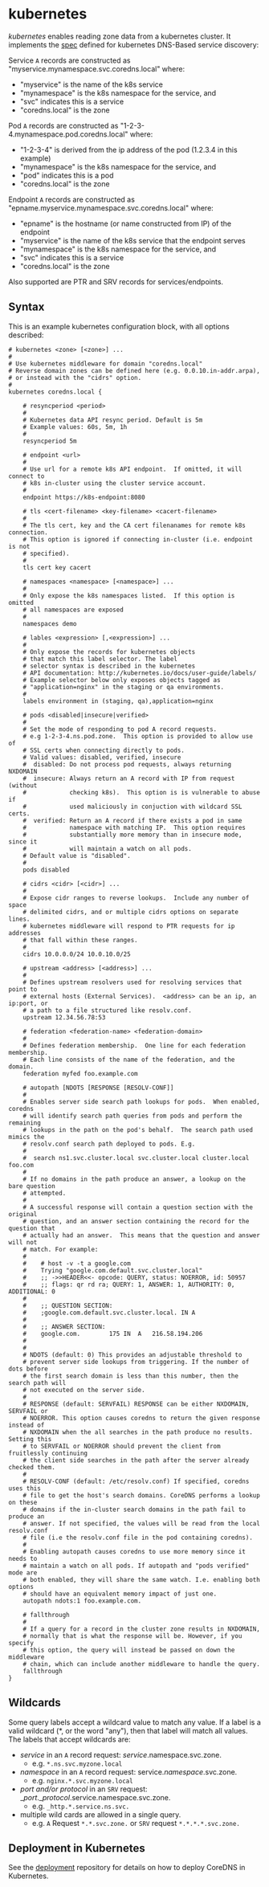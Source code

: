 # kubernetes

*kubernetes* enables reading zone data from a kubernetes cluster.
It implements the [spec](https://github.com/kubernetes/dns/blob/master/docs/specification.md)
defined for kubernetes DNS-Based service discovery:

Service `A` records are constructed as "myservice.mynamespace.svc.coredns.local" where:

* "myservice" is the name of the k8s service
* "mynamespace" is the k8s namespace for the service, and
* "svc" indicates this is a service
* "coredns.local" is the zone

Pod `A` records are constructed as "1-2-3-4.mynamespace.pod.coredns.local" where:

* "1-2-3-4" is derived from the ip address of the pod (1.2.3.4 in this example)
* "mynamespace" is the k8s namespace for the service, and
* "pod" indicates this is a pod
* "coredns.local" is the zone

Endpoint `A` records are constructed as "epname.myservice.mynamespace.svc.coredns.local" where:

* "epname" is the hostname (or name constructed from IP) of the endpoint
* "myservice" is the name of the k8s service that the endpoint serves
* "mynamespace" is the k8s namespace for the service, and
* "svc" indicates this is a service
* "coredns.local" is the zone

Also supported are PTR and SRV records for services/endpoints.

## Syntax

This is an example kubernetes configuration block, with all options described:

```
# kubernetes <zone> [<zone>] ...
#
# Use kubernetes middleware for domain "coredns.local"
# Reverse domain zones can be defined here (e.g. 0.0.10.in-addr.arpa),
# or instead with the "cidrs" option.
#
kubernetes coredns.local {

	# resyncperiod <period>
	#
	# Kubernetes data API resync period. Default is 5m
	# Example values: 60s, 5m, 1h
	#
	resyncperiod 5m

	# endpoint <url>
	#
	# Use url for a remote k8s API endpoint.  If omitted, it will connect to
	# k8s in-cluster using the cluster service account.
	#
	endpoint https://k8s-endpoint:8080

	# tls <cert-filename> <key-filename> <cacert-filename>
	#
	# The tls cert, key and the CA cert filenanames for remote k8s connection.
	# This option is ignored if connecting in-cluster (i.e. endpoint is not
	# specified).
	#
	tls cert key cacert

	# namespaces <namespace> [<namespace>] ...
	#
	# Only expose the k8s namespaces listed.  If this option is omitted
	# all namespaces are exposed
	#
	namespaces demo

	# lables <expression> [,<expression>] ...
	#
	# Only expose the records for kubernetes objects
	# that match this label selector. The label
	# selector syntax is described in the kubernetes
	# API documentation: http://kubernetes.io/docs/user-guide/labels/
	# Example selector below only exposes objects tagged as
	# "application=nginx" in the staging or qa environments.
	#
	labels environment in (staging, qa),application=nginx

	# pods <disabled|insecure|verified>
	#
	# Set the mode of responding to pod A record requests.
	# e.g 1-2-3-4.ns.pod.zone.  This option is provided to allow use of
	# SSL certs when connecting directly to pods.
	# Valid values: disabled, verified, insecure
	#  disabled: Do not process pod requests, always returning NXDOMAIN
	#  insecure: Always return an A record with IP from request (without
	#            checking k8s).  This option is is vulnerable to abuse if
	#            used maliciously in conjuction with wildcard SSL certs.
	#  verified: Return an A record if there exists a pod in same
	#            namespace with matching IP.  This option requires
	#            substantially more memory than in insecure mode, since it
	#            will maintain a watch on all pods.
	# Default value is "disabled".
	#
	pods disabled

	# cidrs <cidr> [<cidr>] ...
	#
	# Expose cidr ranges to reverse lookups.  Include any number of space
	# delimited cidrs, and or multiple cidrs options on separate lines.
	# kubernetes middleware will respond to PTR requests for ip addresses
	# that fall within these ranges.
	#
	cidrs 10.0.0.0/24 10.0.10.0/25

	# upstream <address> [<address>] ...
	#
	# Defines upstream resolvers used for resolving services that point to
	# external hosts (External Services).  <address> can be an ip, an ip:port, or
	# a path to a file structured like resolv.conf.
	upstream 12.34.56.78:53
	
	# federation <federation-name> <federation-domain>
	#
	# Defines federation membership.  One line for each federation membership.
	# Each line consists of the name of the federation, and the domain.
	federation myfed foo.example.com
	
	# autopath [NDOTS [RESPONSE [RESOLV-CONF]]
	#
	# Enables server side search path lookups for pods.  When enabled, coredns
	# will identify search path queries from pods and perform the remaining
	# lookups in the path on the pod's behalf.  The search path used mimics the
	# resolv.conf search path deployed to pods. E.g.
	#
	#  search ns1.svc.cluster.local svc.cluster.local cluster.local foo.com
	#
	# If no domains in the path produce an answer, a lookup on the bare question
	# attempted.	
	#
	# A successful response will contain a question section with the original
	# question, and an answer section containing the record for the question that
	# actually had an answer.  This means that the question and answer will not
	# match. For example:
	#
	#    # host -v -t a google.com
	#    Trying "google.com.default.svc.cluster.local"
	#    ;; ->>HEADER<<- opcode: QUERY, status: NOERROR, id: 50957
	#    ;; flags: qr rd ra; QUERY: 1, ANSWER: 1, AUTHORITY: 0, ADDITIONAL: 0
	#
	#    ;; QUESTION SECTION:
	#    ;google.com.default.svc.cluster.local. IN A
	#
	#    ;; ANSWER SECTION:
	#    google.com.		175	IN	A	216.58.194.206
	#
	#
	# NDOTS (default: 0) This provides an adjustable threshold to
	# prevent server side lookups from triggering. If the number of dots before
	# the first search domain is less than this number, then the search path will
	# not executed on the server side.
	#
	# RESPONSE (default: SERVFAIL) RESPONSE can be either NXDOMAIN, SERVFAIL or
	# NOERROR. This option causes coredns to return the given response instead of
	# NXDOMAIN when the all searches in the path produce no results. Setting this
	# to SERVFAIL or NOERROR should prevent the client from fruitlessly continuing
	# the client side searches in the path after the server already checked them.
	#
	# RESOLV-CONF (default: /etc/resolv.conf) If specified, coredns uses this
	# file to get the host's search domains. CoreDNS performs a lookup on these
	# domains if the in-cluster search domains in the path fail to produce an
	# answer. If not specified, the values will be read from the local resolv.conf
	# file (i.e the resolv.conf file in the pod containing coredns).
	#
	# Enabling autopath causes coredns to use more memory since it needs to
	# maintain a watch on all pods. If autopath and "pods verified" mode are
	# both enabled, they will share the same watch. I.e. enabling both options
	# should have an equivalent memory impact of just one.
	autopath ndots:1 foo.example.com.

	# fallthrough
	#
	# If a query for a record in the cluster zone results in NXDOMAIN,
	# normally that is what the response will be. However, if you specify
	# this option, the query will instead be passed on down the middleware
	# chain, which can include another middleware to handle the query.
	fallthrough
}

```

## Wildcards

Some query labels accept a wildcard value to match any value.
If a label is a valid wildcard (\*, or the word "any"), then that label will match
all values.  The labels that accept wildcards are:
* _service_ in an `A` record request: _service_.namespace.svc.zone.
   * e.g. `*.ns.svc.myzone.local`
* _namespace_ in an `A` record request: service._namespace_.svc.zone.
   * e.g. `nginx.*.svc.myzone.local`
* _port and/or protocol_ in an `SRV` request: __port_.__protocol_.service.namespace.svc.zone.
   * e.g. `_http.*.service.ns.svc.`
* multiple wild cards are allowed in a single query.
   * e.g. `A` Request `*.*.svc.zone.` or `SRV` request `*.*.*.*.svc.zone.`

## Deployment in Kubernetes

See the [deployment](https://github.com/coredns/deployment) repository for details on how
to deploy CoreDNS in Kubernetes.
